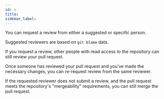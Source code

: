```yaml
---
id: s
title:
sidebar_label:
---
```


You can request a review from either a suggested or specific person.

Suggested reviewers are based on `git blame` data.

If you request a review, other people with read access to the repository can still review your pull request.

Once someone has reviewed your pull request and you've made the necessary changes, you can re-request review from the same reviewer.

If the requested reviewer does not submit a review, and the pull request meets the repository's "mergeability" requirements, you can still merge the pull request.
